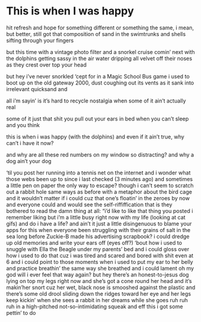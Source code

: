 # This is when I was happy

hit refresh and hope for something different
or something the same, i mean, but better,
still got that composition of sand in the swimtrunks
and shells sifting through your fingers

but this time with a vintage photo filter
and a snorkel cruise comin’ next
with the dolphins getting sassy in the air
water dripping all velvet off their noses
as they crest over top your head

but hey i’ve never snorkled
‘cept for in a Magic School Bus
game i used to boot up
on the old gateway 2000, dust
coughing out its vents as it sank
into irrelevant quicksand and

all i’m sayin’ is it’s hard to recycle nostalgia
when some of it ain’t actually real

some of it just that shit you pull
out your ears in bed when you can’t sleep
and you think

this is when i was happy
(with the dolphins)
and even if it ain’t true,
why can’t i have it now?

and why are all these red numbers
on my window so distracting? and why
a dog ain’t your dog

‘til you post her running into a tennis net on the internet and i wonder what those webs been up to since i last checked (3 minutes ago) and sometimes a little pen on paper the only way to escape? though i can’t seem to scratch out a rabbit hole same ways as before with a metaphor about the bird cage and it wouldn’t matter if i could cuz that one’s floatin’ in the zeroes by now and everyone could and would see the self-riffiffication that is they bothered to read the damn thing at all: “i’d like to like that thing you posted i remember liking but i’m a little busy right now with my life (looking at cat gifs) and do i have a life? and ain’t it just a little disingenuous to blame your apps for this when everyone been struggling with their grains of salt in the sea long before Zuckie-B made his advertising scrapbook? i could dredge up old memories and write your ears off (eyes off?) ‘bout how i used to snuggle with Ella the Beagle under my parents’ bed and i could gloss over how i used to do that cuz i was tired and scared and bored with shit even at 6 and i could point to those moments when i used to put my ear to her belly and practice breathin’ the same way she breathed and i could lament oh my god will i ever feel that way again? but hey there’s an honest-to-jesus dog lying on top my legs right now and she’s got a cone round her head and it’s makin’her snort cuz her wet, black nose is smooshed against the plastic and there’s some old drool sliding down the ridges toward her eye and her legs keep kickin’ when she sees a rabbit in her dreams while she goes ruh ruh ruh in a high-pitched not-so-intimidating squeak and eff this i got some pettin’ to do

